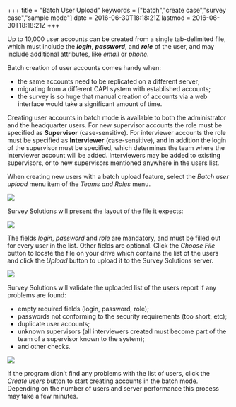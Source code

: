 +++
title = "Batch User Upload"
keywords = ["batch","create case","survey case","sample mode"]
date = 2016-06-30T18:18:21Z
lastmod = 2016-06-30T18:18:21Z
+++

Up to 10,000 user accounts can be created from a single tab-delimited
file, which must include the ***login***, ***password***, and ***role***
of the user, and may include additional attributes, like *email* or
*phone*.  
  
Batch creation of user accounts comes handy when:

-   the same accounts need to be replicated on a different server;
-   migrating from a different CAPI system with established accounts;
-   the survey is so huge that manual creation of accounts via a web
    interface would take a significant amount of time.

  
  
Creating user accounts in batch mode is available to both the
administrator and the headquarter users. For new supervisor accounts the
role must be specified as **Supervisor** (case-sensitive). For
interviewer accounts the role must be specified as **Interviewer**
(case-sensitive), and in addition the login of the supervisor must be
specified, which determines the team where the interviewer account will
be added. Interviewers may be added to existing supervisors, or to new
supervisors mentioned anywhere in the users list.  
  
When creating new users with a batch upload feature, select the *Batch
user upload* menu item of the *Teams and Roles* menu.  
  
![](/images/653458.png)  
  
  
Survey Solutions will present the layout of the file it expects:  
  
![](/images/653459.png)  
  
  
The fields *login*, *password* and *role* are mandatory, and must be
filled out for every user in the list. Other fields are optional. Click
the *Choose File* button to locate the file on your drive which contains
the list of the users and click the *Upload* button to upload it to the
Survey Solutions server.  
  
![](/images/653460.png)  
  
  
Survey Solutions will validate the uploaded list of the users report if
any problems are found:

-   empty required fields (login, password, role);
-   passwords not conforming to the security requirements (too short,
    etc);
-   duplicate user accounts;
-   unknown supervisors (all interviewers created must become part of
    the team of a supervisor known to the system);
-   and other checks.

  
  
![](/images/653461.png)  
  
If the program didn’t find any problems with the list of users, click
the *Create users* button to start creating accounts in the batch mode.
Depending on the number of users and server performance this process may
take a few minutes.
